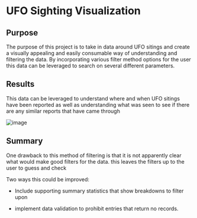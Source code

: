 # UFO Sighting Visualization

## Purpose
The purpose of this project is to take in data around UFO sitings and create a visually appealing and easily consumable way of understanding and filtering the data. By incorporating various filter method options for the user this data can be leveraged to search on several different parameters. 

## Results
This data can be leveraged to understand where and when UFO sitings have been reported as well as understanding what was seen to see if there are any similar reports that have came through

![image](link)


## Summary 
One drawback to this method of filtering is that it is not apparently clear what would make good filters for the data. this leaves the filters up to the user to guess and check

Two ways this could be improved: 
- Include supporting summary statistics that show breakdowns to filter upon

- implement data validation to prohibit entries that return no records. 